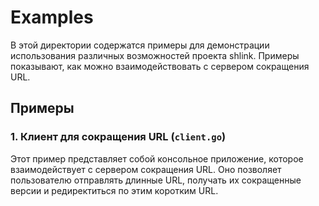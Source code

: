 # Examples

В этой директории содержатся примеры для демонстрации использования различных возможностей проекта shlink. Примеры показывают, как можно взаимодействовать с сервером сокращения URL.

## Примеры

### 1. Клиент для сокращения URL (`client.go`)

Этот пример представляет собой консольное приложение, которое взаимодействует с сервером сокращения URL. Оно позволяет пользователю отправлять длинные URL, получать их сокращенные версии и редиректиться по этим коротким URL.
